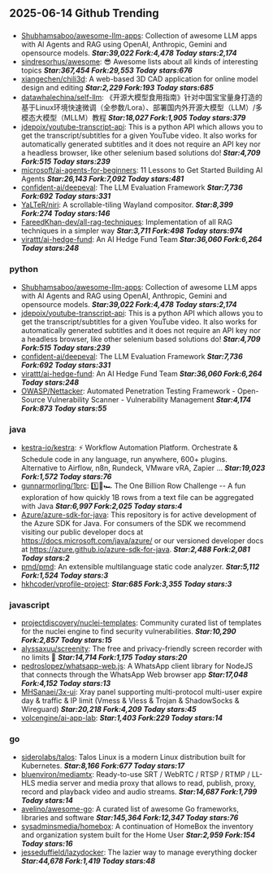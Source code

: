 ## 2025-06-14 Github Trending

### 
* [Shubhamsaboo/awesome-llm-apps](https://github.com/Shubhamsaboo/awesome-llm-apps): Collection of awesome LLM apps with AI Agents and RAG using OpenAI, Anthropic, Gemini and opensource models. ***Star:39,022 Fork:4,478 Today stars:2,174***
* [sindresorhus/awesome](https://github.com/sindresorhus/awesome): 😎 Awesome lists about all kinds of interesting topics ***Star:367,454 Fork:29,553 Today stars:676***
* [xiangechen/chili3d](https://github.com/xiangechen/chili3d): A web-based 3D CAD application for online model design and editing ***Star:2,229 Fork:193 Today stars:685***
* [datawhalechina/self-llm](https://github.com/datawhalechina/self-llm): 《开源大模型食用指南》针对中国宝宝量身打造的基于Linux环境快速微调（全参数/Lora）、部署国内外开源大模型（LLM）/多模态大模型（MLLM）教程 ***Star:18,027 Fork:1,905 Today stars:379***
* [jdepoix/youtube-transcript-api](https://github.com/jdepoix/youtube-transcript-api): This is a python API which allows you to get the transcript/subtitles for a given YouTube video. It also works for automatically generated subtitles and it does not require an API key nor a headless browser, like other selenium based solutions do! ***Star:4,709 Fork:515 Today stars:239***
* [microsoft/ai-agents-for-beginners](https://github.com/microsoft/ai-agents-for-beginners): 11 Lessons to Get Started Building AI Agents ***Star:26,143 Fork:7,092 Today stars:481***
* [confident-ai/deepeval](https://github.com/confident-ai/deepeval): The LLM Evaluation Framework ***Star:7,736 Fork:692 Today stars:331***
* [YaLTeR/niri](https://github.com/YaLTeR/niri): A scrollable-tiling Wayland compositor. ***Star:8,399 Fork:274 Today stars:146***
* [FareedKhan-dev/all-rag-techniques](https://github.com/FareedKhan-dev/all-rag-techniques): Implementation of all RAG techniques in a simpler way ***Star:3,711 Fork:498 Today stars:974***
* [virattt/ai-hedge-fund](https://github.com/virattt/ai-hedge-fund): An AI Hedge Fund Team ***Star:36,060 Fork:6,264 Today stars:248***

### python
* [Shubhamsaboo/awesome-llm-apps](https://github.com/Shubhamsaboo/awesome-llm-apps): Collection of awesome LLM apps with AI Agents and RAG using OpenAI, Anthropic, Gemini and opensource models. ***Star:39,022 Fork:4,478 Today stars:2,174***
* [jdepoix/youtube-transcript-api](https://github.com/jdepoix/youtube-transcript-api): This is a python API which allows you to get the transcript/subtitles for a given YouTube video. It also works for automatically generated subtitles and it does not require an API key nor a headless browser, like other selenium based solutions do! ***Star:4,709 Fork:515 Today stars:239***
* [confident-ai/deepeval](https://github.com/confident-ai/deepeval): The LLM Evaluation Framework ***Star:7,736 Fork:692 Today stars:331***
* [virattt/ai-hedge-fund](https://github.com/virattt/ai-hedge-fund): An AI Hedge Fund Team ***Star:36,060 Fork:6,264 Today stars:248***
* [OWASP/Nettacker](https://github.com/OWASP/Nettacker): Automated Penetration Testing Framework - Open-Source Vulnerability Scanner - Vulnerability Management ***Star:4,174 Fork:873 Today stars:55***

### java
* [kestra-io/kestra](https://github.com/kestra-io/kestra): ⚡ Workflow Automation Platform. Orchestrate & Schedule code in any language, run anywhere, 600+ plugins. Alternative to Airflow, n8n, Rundeck, VMware vRA, Zapier ... ***Star:19,023 Fork:1,572 Today stars:76***
* [gunnarmorling/1brc](https://github.com/gunnarmorling/1brc): 1️⃣🐝🏎️ The One Billion Row Challenge -- A fun exploration of how quickly 1B rows from a text file can be aggregated with Java ***Star:6,997 Fork:2,025 Today stars:4***
* [Azure/azure-sdk-for-java](https://github.com/Azure/azure-sdk-for-java): This repository is for active development of the Azure SDK for Java. For consumers of the SDK we recommend visiting our public developer docs at https://docs.microsoft.com/java/azure/ or our versioned developer docs at https://azure.github.io/azure-sdk-for-java. ***Star:2,488 Fork:2,081 Today stars:2***
* [pmd/pmd](https://github.com/pmd/pmd): An extensible multilanguage static code analyzer. ***Star:5,112 Fork:1,524 Today stars:3***
* [hkhcoder/vprofile-project](https://github.com/hkhcoder/vprofile-project):  ***Star:685 Fork:3,355 Today stars:3***

### javascript
* [projectdiscovery/nuclei-templates](https://github.com/projectdiscovery/nuclei-templates): Community curated list of templates for the nuclei engine to find security vulnerabilities. ***Star:10,290 Fork:2,857 Today stars:15***
* [alyssaxuu/screenity](https://github.com/alyssaxuu/screenity): The free and privacy-friendly screen recorder with no limits 🎥 ***Star:14,714 Fork:1,175 Today stars:20***
* [pedroslopez/whatsapp-web.js](https://github.com/pedroslopez/whatsapp-web.js): A WhatsApp client library for NodeJS that connects through the WhatsApp Web browser app ***Star:17,048 Fork:4,152 Today stars:13***
* [MHSanaei/3x-ui](https://github.com/MHSanaei/3x-ui): Xray panel supporting multi-protocol multi-user expire day & traffic & IP limit (Vmess & Vless & Trojan & ShadowSocks & Wireguard) ***Star:20,218 Fork:4,209 Today stars:45***
* [volcengine/ai-app-lab](https://github.com/volcengine/ai-app-lab):  ***Star:1,403 Fork:229 Today stars:14***

### go
* [siderolabs/talos](https://github.com/siderolabs/talos): Talos Linux is a modern Linux distribution built for Kubernetes. ***Star:8,166 Fork:677 Today stars:17***
* [bluenviron/mediamtx](https://github.com/bluenviron/mediamtx): Ready-to-use SRT / WebRTC / RTSP / RTMP / LL-HLS media server and media proxy that allows to read, publish, proxy, record and playback video and audio streams. ***Star:14,687 Fork:1,799 Today stars:14***
* [avelino/awesome-go](https://github.com/avelino/awesome-go): A curated list of awesome Go frameworks, libraries and software ***Star:145,364 Fork:12,347 Today stars:76***
* [sysadminsmedia/homebox](https://github.com/sysadminsmedia/homebox): A continuation of HomeBox the inventory and organization system built for the Home User ***Star:2,959 Fork:154 Today stars:16***
* [jesseduffield/lazydocker](https://github.com/jesseduffield/lazydocker): The lazier way to manage everything docker ***Star:44,678 Fork:1,419 Today stars:48***
